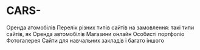 # CARS-
Оренда атомобілів 
Перелік різних типів сайтів  на замовлення:
 такі типи сайтів, як
Оренда автомобілів
Магазини онлайн
Особисті портфоліо
Фотогалерея
Сайти для навчальних закладів
і багато іншого

